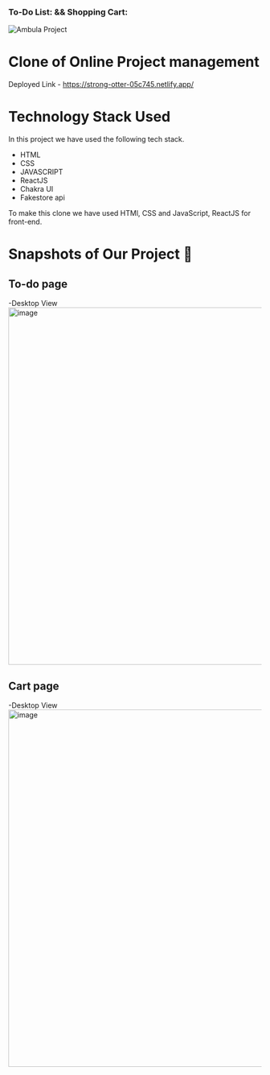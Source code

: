 ### To-Do List: && Shopping Cart: ####


![Ambula Project](https://github.com/Rahulzhp/ambula/assets/107567053/9f170ffc-7deb-49d1-a9d7-e4fb3782d321)

# Clone of Online Project management

Deployed Link - https://strong-otter-05c745.netlify.app/



# Technology Stack Used

In this project we have used the following tech stack.

- HTML
- CSS
- JAVASCRIPT
- ReactJS
- Chakra UI
- Fakestore api

To make this clone we have used HTMl, CSS and JavaScript, ReactJS for front-end.


# Snapshots of Our Project 📸

## To-do page
-Desktop View
<img width="710" alt="image" src="https://github.com/Rahulzhp/ambula/assets/107567053/56d2254f-d984-4850-8049-a15a68d98f46" />

## Cart page
-Desktop View
<img width="710" alt="image" src="https://github.com/Rahulzhp/ambula/assets/107567053/184ea325-4dfa-4479-9851-7c1a663e6ba8" />


